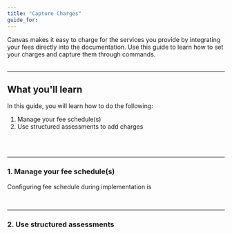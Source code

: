 ```yaml
---
title: "Capture Charges"
guide_for:
---
```

Canvas makes it easy to charge for the services you provide by integrating your fees directly into the documentation.  Use this guide to learn how to set your charges and capture them through commands. 
<br>
<br>
* * *
## What you'll learn
In this guide, you will learn how to do the following:
1. Manage your fee schedule(s)
2. Use structured assessments to add charges
<br>
<br>

* * *

### 1. Manage your fee schedule(s)

Configuring  fee schedule during implementation is 


<br>

* * *
### 2. Use structured assessments